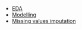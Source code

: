 * [EDA](https://github.com/Extremesarova/pipelines/blob/main/eda.md)
* [Modelling](https://github.com/Extremesarova/pipelines/blob/main/modelling.md)
* [Missing values imputation](https://github.com/Extremesarova/pipelines/blob/main/missing_values_imputation.md)